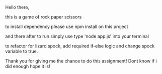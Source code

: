 Hello there, 

this is a game of rock paper scissors

to install dependency please use npm install on this project

and there after to run simply use type 'node app.js' into your terminal

to refactor for lizard spock, add required if-else logic and change spock variable to true. 

Thank you for giving me the chance to do this assignment! Dont know if i did enough hope it is! 